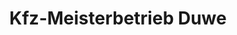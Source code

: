 ---
title: "Kfz-Meisterbetrieb Duwe"
url: /guestrow/kfz-meisterbetrieb-duwe/
shop: Autowerkstatt
---